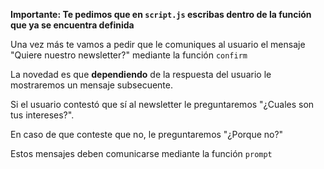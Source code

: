 **Importante: Te pedimos que en `script.js` escribas dentro de la función que ya se encuentra definida**

Una vez más te vamos a pedir que le comuniques al usuario el mensaje "Quiere nuestro newsletter?" mediante la función `confirm`

La novedad es que **dependiendo** de la respuesta del usuario le mostraremos un mensaje subsecuente.

Si el usuario contestó que sí al newsletter le preguntaremos "¿Cuales son tus intereses?".

En caso de que conteste que no, le preguntaremos "¿Porque no?"

Estos mensajes deben comunicarse mediante la función `prompt`